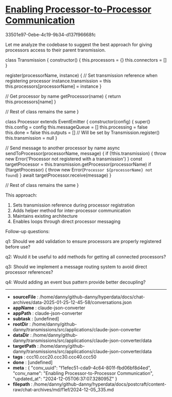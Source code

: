 # [Enabling Processor-to-Processor Communication](https://claude.ai/chat/f1efec51-cda9-4c64-801f-fbd06bf8d4ed)

33501e97-0ebe-4c19-9b34-d137f96668fc

 Let me analyze the codebase to suggest the best approach for giving processors access to their parent transmission.



<antArtifact identifier="transmission-update" type="application/vnd.ant.code" language="javascript" title="Updated Transmission.js">
class Transmission {
  constructor() {
    this.processors = {}
    this.connectors = []
  }

  register(processorName, instance) {
    // Set transmission reference when registering processor
    instance.transmission = this
    this.processors[processorName] = instance
  }

  // Get processor by name
  getProcessor(name) {
    return this.processors[name]
  }

  // Rest of class remains the same
}
</antArtifact>

<antArtifact identifier="processor-update" type="application/vnd.ant.code" language="javascript" title="Updated Processor.js">
class Processor extends EventEmitter {
  constructor(config) {
    super()
    this.config = config
    this.messageQueue = []
    this.processing = false
    this.done = false
    this.outputs = []
    // Will be set by Transmission.register()
    this.transmission = null
  }

  // Send message to another processor by name
  async sendToProcessor(processorName, message) {
    if (!this.transmission) {
      throw new Error('Processor not registered with a transmission')
    }
    const targetProcessor = this.transmission.getProcessor(processorName)
    if (!targetProcessor) {
      throw new Error(`Processor ${processorName} not found`)
    }
    await targetProcessor.receive(message)
  }

  // Rest of class remains the same
}
</antArtifact>

This approach:
1. Sets transmission reference during processor registration
2. Adds helper method for inter-processor communication
3. Maintains existing architecture
4. Enables loops through direct processor messaging

Follow-up questions:

q1: Should we add validation to ensure processors are properly registered before use?

q2: Would it be useful to add methods for getting all connected processors?

q3: Should we implement a message routing system to avoid direct processor references?

q4: Would adding an event bus pattern provide better decoupling?

---

* **sourceFile** : /home/danny/github-danny/hyperdata/docs/chat-archives/data-2025-01-25-12-45-58/conversations.json
* **appName** : claude-json-converter
* **appPath** : claude-json-converter
* **subtask** : [undefined]
* **rootDir** : /home/danny/github-danny/transmissions/src/applications/claude-json-converter
* **dataDir** : /home/danny/github-danny/transmissions/src/applications/claude-json-converter/data
* **targetPath** : /home/danny/github-danny/transmissions/src/applications/claude-json-converter/data
* **tags** : ccc10.ccc20.ccc30.ccc40.ccc50
* **done** : [undefined]
* **meta** : {
  "conv_uuid": "f1efec51-cda9-4c64-801f-fbd06bf8d4ed",
  "conv_name": "Enabling Processor-to-Processor Communication",
  "updated_at": "2024-12-05T06:37:07.328095Z"
}
* **filepath** : /home/danny/github-danny/hyperdata/docs/postcraft/content-raw/chat-archives/md/f1ef/2024-12-05_335.md